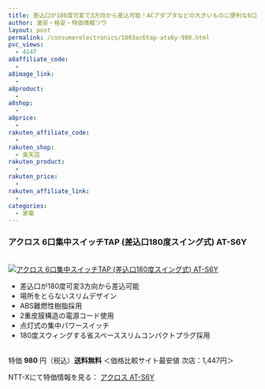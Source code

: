 ```yaml
---
title: 差込口が180度可変で3方向から差込可能！ACアダプタなどの大きいものに便利な6口集中スイッチTAP AT-S6Y 特価980円！送料無料！
author: 激安・格安・特価情報ツウ
layout: post
permalink: /consumerelectronics/1803ac6tap-ats6y-980.html
pvc_views:
  - 4147
a8affiliate_code:
  -
a8image_link:
  -
a8product:
  -
a8shop:
  -
a8price:
  -
rakuten_affiliate_code:
  -
rakuten_shop:
  - 楽天店
rakuten_product:
  -
rakuten_price:
  -
rakuten_affiliate_link:
  -
categories:
  - 家電
---
```

### アクロス 6口集中スイッチTAP (差込口180度スイング式) AT-S6Y

<div class="img-bg2 img_L">
  <a href="//px.a8.net/svt/ejp?a8mat=ZYP6S+8IMA3E+S1Q+BWGDT&#038;a8ejpredirect=//nttxstore.jp/_II_RO12885517" target="_blank"><br /> <img border="0" alt="アクロス 6口集中スイッチTAP (差込口180度スイング式) AT-S6Y " src="//i2.wp.com/image.nttxstore.jp/l2_images/R/RO/RO12885517.jpg?w=120" data-recalc-dims="1" /></a>
</div>

<!--more-->

  * 差込口が180度可変3方向から差込可能
  * 場所をとらないスリムデザイン
  * ABS難燃性樹脂採用
  * 2重皮膜構造の電源コード使用
  * 点灯式の集中パワースイッチ
  * 180度スウィングする省スペーススリムコンパクトプラグ採用

<br clear="all" />特価 <span class="tokka-price"><strong>980</strong></span> 円（税込）**送料無料** ＜価格比較サイト最安値 次店：1,447円＞

NTT-Xにて特価情報を見る： <span class="fs150p"><a href="//px.a8.net/svt/ejp?a8mat=ZYP6S+8IMA3E+S1Q+BWGDT&#038;a8ejpredirect=//nttxstore.jp/_II_RO12885517" target="_blank">アクロス AT-S6Y</a></span>